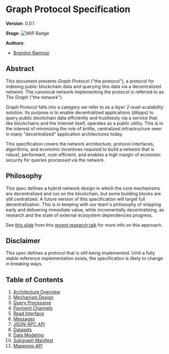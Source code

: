 # Graph Protocol Specification

**Version**: 0.0.1

**Stage**:
![WIP Badge](https://img.shields.io/badge/stage-wip-%23C25F38.svg)

**Authors**:
 - [Brandon Ramirez](github.com/zerim)

## Abstract
This document presents *Graph Protocol* ("the protocol"), a protocol for indexing public blockchain data and querying this data via a decentralized network. The canonical network implementing the protocol is referred to as *The Graph* ("the network").

Graph Protocol falls into a category we refer to as a *layer 2 read-scalability* solution. Its purpose is to enable decentralized applications (dApps) to query public blockchain data efficiently and trustlessly via a service that, like blockchains and the Internet itself, operates as a public utility. This is in the interest of minimizing the role of brittle, centralized infrastructure seen in many "decentralized" application architectures today.

This specification covers the network architecture, protocol interfaces, algorithms, and economic incentives required to build a network that is robust, performant, cost-efficient, and enables a high margin of economic security for queries processed via the network.

## Philosophy
This spec defines a hybrid network design in which the core mechanisms are decentralized and run on the blockchain, but some building blocks are still centralized. A future version of this specification will target full decentralization. This is in keeping with our team's philosophy of shipping early and delivering immediate value, while incrementally decentralizing, as research and the state of external ecosystem dependencies progress.

See [this slide](https://www.slideshare.net/secret/AnB7pWnqZhiW2d/17) from this [recent research talk](https://www.youtube.com/watch?v=eRnYgXHQnlA&t=586s) for more info on this approach.

## Disclaimer
This spec defines a protocol that is still being implemented. Until a fully stable reference implementation exists, the specification is likely to change in breaking ways.

## Table of Contents

1. [Architecture Overview](./architecture-overview)
1. [Mechanism Design](./mechanism-design)
1. [Query Processing](./query-processing)
1. [Payment Channels](./payment-channels)
1. [Read Interface](./read-interface)
1. [Messages](./messages)
1. [JSON-RPC API](./rpc-api)
1. [Datasets](./datasets)
1. [Data Modeling](./data-modeling)
1. [Subgraph Manifest](./subgraph-manifest)
1. [Mappings API](./mappings-api)
